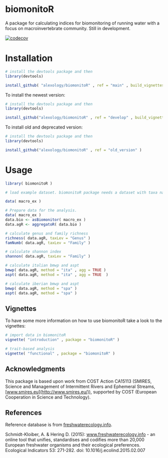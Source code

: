 # biomonitoR
A package for calculating indices for biomonitoring of running water with a focus on macroinvertebrate community. Still in development.

[![codecov](https://codecov.io/gh/alexology/biomonitoR/branch/master/graph/badge.svg?token=Ix3zzcWgko)](https://codecov.io/gh/alexology/biomonitoR)

# Installation

```R
# install the devtools package and then
library(devtools)

install_github( "alexology/biomonitoR" , ref = "main" , build_vignettes = TRUE )
```

To install the newest version:

```R
# install the devtools package and then
library(devtools)

install_github("alexology/biomonitoR" , ref = "develop" , build_vignettes = TRUE )
```

To install old and deprecated version:

```R
# install the devtools package and then
library(devtools)

install_github("alexology/biomonitoR" , ref = "old_version" )
```

# Usage

```R
library( biomonitoR )

# load example dataset. biomonitoR package needs a dataset with taxa names in the first column called "Taxa" and samples on the columns. Take a look to macro_ex for an example:

data( macro_ex )

# Prepare data for the analysis.
data( macro_ex )
data.bio <- asBiomonitor( macro_ex )
data.agR <- aggregatoR( data.bio )

# calculate genus and family richness
richness( data.agR, taxLev = "Genus" )
famNumb( data.agR, taxLev = "Family" )

# calculate shannon index
shannon( data.agR, taxLev = "Family" )

# calculate italian bmwp and aspt
bmwp( data.agR, method = "ita" , agg = TRUE )
aspt( data.agR, method = "ita" , agg = TRUE  )

# calculate iberian bmwp and aspt
bmwp( data.agR, method = "spa" )
aspt( data.agR, method = "spa" )

```

## Vignettes

To have some more information on how to use biomonitoR take a look to the vignettes:

```R
# import data in biomonitoR
vignette( "introduction" , package = "biomonitoR" )

# trait-based analysis
vignette( "functional" , package = "biomonitoR" )

```


## Acknowledgments
This package is based upon work from COST Action CA15113 (SMIRES, Science and Management of Intermittent Rivers and Ephemeral Streams,[www.smires.eu](http://www.smires.eu/)), supported by COST (European Cooperation in Science and Technology).

## References
Reference database is from [freshwaterecology.info](http://www.freshwaterecology.info/).

Schmidt-Kloiber, A. & Hering D. (2015): www.freshwaterecology.info - an online tool that unifies, standardises and codifies more than 20,000 European freshwater organisms and their ecological preferences. Ecological Indicators 53: 271-282. doi: 10.1016/j.ecolind.2015.02.007
